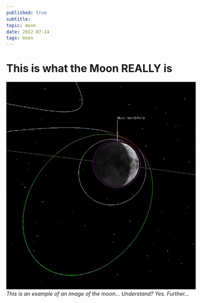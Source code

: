 ```yaml
---
published: true
subtitle:
topic: moon
date: 2022-07-14
tags: moon
---
```


# This is what the Moon REALLY is

![This is the moon. WATCH OUT!](/images/moon1.png)
*This is an example of an image of the moon... Understand? Yes. Further...*